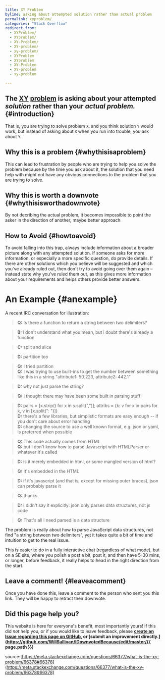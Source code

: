 ```yaml
---
title: XY Problem
byline: asking about attempted solution rather than actual problem
permalink: xyproblem/
categories: "Stack Overflow"
redirect_from:
  - XYProblem/
  - XYproblem/
  - XY-Problem/
  - XY-problem/
  - xy-problem/
  - XYProblem
  - XYproblem
  - XY-Problem
  - XY-problem
  - xy-problem

---
```

## The [XY](http://www.perlmonks.org/index.pl?node_id=542341) [problem](https://mywiki.wooledge.org/XyProblem) is asking about your attempted *solution* rather than your *actual problem.* {#introduction}

That is, you are trying to solve problem `X`, and you think solution `Y` would work, but instead of asking about `X` when you run into trouble, you ask about `Y`.

## Why this is a problem {#whythisisaproblem}
This can lead to frustration by people who are trying to help you solve the problem because by the time you ask about it, the solution that you need help with might not have any obvious connections to the problem that you are trying to solve.

## Why this is worth a downvote {#whythisisworthadownvote}
By not decribing the actual problem, it becomes impossible to point the asker in the direction of another, maybe better approach

## How to Avoid {#howtoavoid}

To avoid falling into this trap, always include information about a broader picture along with any attempted solution.  If someone asks for more information, or especially a more specific question, do provide details.  If there are other solutions which you believe will be suggested and which you've already ruled out, then don't try to avoid going over them again – instead state why you've ruled them out, as this gives more information about your requirements and helps others provide better answers.


# An Example {#anexample}

A recent IRC conversation for illustration:

> **Q:** Is there a function to return a string between two delimiters?  

> **B:** i don't understand what you mean, but i doubt there's already a function  

> **C:** split and slice  

> **D:** partition too  

> **Q:** I tried partition  
> **Q:** I was trying to use built-ins to get the number between something like this in a string "attribute1: 50.223, attribute2: 442.1"  

> **D:** why not just parse the string?  

> **Q:** I thought there may have been some built in parsing stuff  

> **D:** pairs = [x.strip() for x in s.split(",")]; attribs = {k: v for x in pairs for k, v in [x.split(": ")]}  
> **D:** there's a few libraries, but simplistic formats are easy enough -- if you don't care about error handling  
> **D:** changing the source to use a well known format, e.g. json or yaml, is preferred when possible  

> **Q:** This code actually comes from HTML  
> **Q:** but I don't know how to parse Javascript with HTMLParser or whatever it's called  

> **D:** is it merely embedded in html, or some mangled version of html?  

> **Q:** It's embedded in the HTML  

> **D:** if it's javascript (and that is, except for missing outer braces), json can probably parse it  

> **Q:** thanks  

> **D:** I didn't say it explicitly: json only parses data structures, not js code  

> **Q:** That's all I need parsed is a data structure  

The problem is really about how to parse JavaScript data structures, not find "a string between two delimiters", yet it takes quite a bit of time and intuition to get to the real issue.

This is easier to do in a fully interactive chat (regardless of what mode), but on a SE site, where you polish a post a bit, post it, and then have 5-30 mins, or longer, before feedback, it really helps to head in the right direction from the start.
## Leave a comment! {#leaveacomment}
Once you have done this, leave a comment to the person who sent you this link. They will be happy to retract their downvote.

## Did this page help you?
This website is here for everyone's benefit, most importantly yours! If this did <i>not</i> help you, or if you would
like to leave feedback, please **[create an Issue regarding this page on GitHub,](https://github.com/WillSullivan/IDownvotedBecause/issues/new) or [submit an improvement directly.](https://github.com/WillSullivan/IDownvotedBecause/edit/master/{{ page.path }})**

source:[https://meta.stackexchange.com/questions/66377/what-is-the-xy-problem/66378#66378](https://meta.stackexchange.com/questions/66377/what-is-the-xy-problem/66378#66378)
